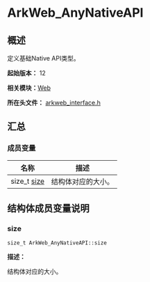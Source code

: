 # ArkWeb_AnyNativeAPI


## 概述

定义基础Native API类型。

**起始版本：** 12

**相关模块：**[Web](_web.md)

**所在头文件：** [arkweb_interface.h](arkweb__interface_8h.md)

## 汇总


### 成员变量

| 名称 | 描述 | 
| -------- | -------- |
| size_t [size](#size) | 结构体对应的大小。  | 


## 结构体成员变量说明


### size

```
size_t ArkWeb_AnyNativeAPI::size
```
**描述：**

结构体对应的大小。
